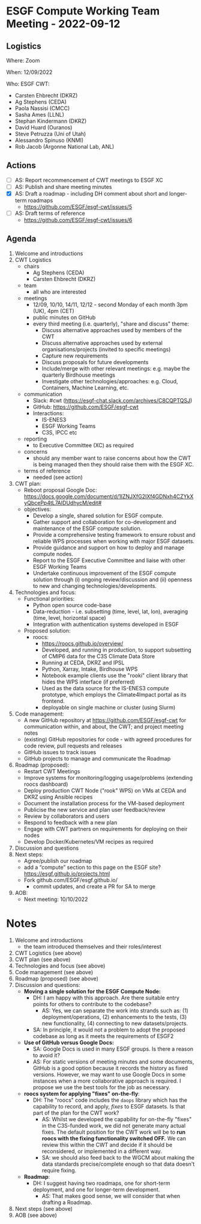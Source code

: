 # ESGF Compute Working Team Meeting - 2022-09-12

## Logistics

Where: Zoom

When:  12/09/2022

Who:   ESGF CWT:
   - Carsten Ehbrecht (DKRZ)
   - Ag Stephens (CEDA)
   - Paola Nassisi (CMCC)
   - Sasha Ames (LLNL)
   - Stephan Kindermann (DKRZ)
   - David Huard (Ouranos)
   - Steve Petruzza (Uni of Utah)
   - Alessandro Spinuso (KNMI)
   - Rob Jacob (Argonne National Lab, ANL)

## Actions

- [ ] AS: Report recommencement of CWT meetings to ESGF XC
- [ ] AS: Publish and share meeting minutes
- [x] AS: Draft a roadmap - including DH comment about short and longer-term roadmaps
   - https://github.com/ESGF/esgf-cwt/issues/5 
- [ ] AS: Draft terms of reference
   - https://github.com/ESGF/esgf-cwt/issues/6 

## Agenda

1. Welcome and introductions
2. CWT Logistics
   - chairs
     - Ag Stephens (CEDA)
     - Carsten Ehbrecht (DKRZ)
   - team
     - all who are interested 
   - meetings
     - 12/09, 10/10, 14/11, 12/12 - second Monday of each month 3pm (UK), 4pm (CET)
     - public minutes on GitHub
     - every third meeting (i.e. quarterly), "share and discuss" theme:
       - Discuss alternative approaches used by members of the CWT
       - Discuss alternative approaches used by external organisations/projects (invited to specific meetings)
       - Capture new requirements
       - Discuss proposals for future developments
       - Include/merge with other relevant meetings: e.g. maybe the quarterly Birdhouse meetings
       - Investigate other technologies/approaches: e.g. Cloud, Containers, Machine Learning, etc.
   - communication
     - Slack: #cwt (https://esgf-chat.slack.com/archives/C8CQPTQSJ)
     - GitHub: https://github.com/ESGF/esgf-cwt
     - Interactions:
       - IS-ENES3
       - ESGF Working Teams
       - C3S, IPCC etc 
   - reporting
     - to Executive Committee (XC) as required
   - concerns
     - should any member want to raise concerns about how the CWT is being managed then they should raise them with the ESGF XC.
   - terms of reference
     - needed (see action)
3. CWT plan:
   - Reboot proposal Google Doc: https://docs.google.com/document/d/1IZNJXfG2IXf4GDNxh4CZYkXyQbcePp4tL7AIDUdhycM/edit#
   - objectives:
     - Develop a single, shared solution for ESGF compute.
     - Gather support and collaboration for co-development and maintenance of the ESGF compute solution.
     - Provide a comprehensive testing framework to ensure robust and reliable WPS processes when working with major ESGF datasets.
     - Provide guidance and support on how to deploy and manage compute nodes.
     - Report to the ESGF Executive Committee and liaise with other ESGF Working Teams
     - Undertake continuous improvement of the ESGF compute solution through (i) ongoing review/discussion and (ii) openness to new and changing technologies/developments.
4. Technologies and focus:
   - Functional priorities: 
     - Python open source code-base
     - Data-reduction - i.e. subsetting (time, level, lat, lon), averaging (time, level, horizontal space)
     - Integration with authentication systems developed in ESGF
   - Proposed solution:
     - roocs: 
       - https://roocs.github.io/overview/ 
       - Developed, and running in production, to support subsetting of CMIP6 data for the C3S Climate Data Store
       - Running at CEDA, DKRZ and IPSL
       - Python, Xarray, Intake, Birdhouse WPS
       - Notebook example clients use the "rooki" client library that hides the WPS interface (if preferred)
       - Used as the data source for the IS-ENES3 compute prototype, which employs the Climate4Impact portal as its frontend. 
       - deployable on single machine or cluster (using Slurm)
5. Code management:
   - A new GitHub repository at https://github.com/ESGF/esgf-cwt for communication within, and about, the CWT; and project meeting notes
   - (existing) GitHub repositories for code - with agreed procedures for code review, pull requests and releases
   - GitHub issues to track issues
   - GitHub projects to manage and communicate the Roadmap
6. Roadmap (proposed):
   - Restart CWT Meetings
   - Improve systems for monitoring/logging usage/problems (extending roocs dashboard)
   - Deploy production CWT Node ("rook" WPS) on VMs at CEDA and DKRZ using Ansible recipes
   - Document the installation process for the VM-based deployment
   - Publicise the new service and plan user feedback/review
   - Review by collaborators and users
   - Respond to feedback with a new plan
   - Engage with CWT partners on requirements for deploying on their nodes
   - Develop Docker/Kubernetes/VM recipes as required
7. Discussion and questions
8. Next steps:
   - Agree/publish our roadmap
   - add a “compute” section to this page on the ESGF site? https://esgf.github.io/projects.html
   - Fork github.com/ESGF/esgf.github.io/
     - commit updates, and create a PR for SA to merge
9. AOB:
   - Next meeting: 10/10/2022
 
# Notes

1. Welcome and introductions
   - the team introduced themselves and their roles/interest
2. CWT Logistics (see above)
3. CWT plan (see above)
4. Technologies and focus (see above)
5. Code management (see above)
6. Roadmap (proposed) (see above)
7. Discussion and questions:
   - **Moving a single solution for the ESGF Compute Node:**
     - DH: I am happy with this approach. Are there suitable entry points for others to contribute to the codebase?
       - AS: Yes, we can separate the work into strands such as: (1) deployment/operations, (2) enhancements to the tests, (3) new functionality, (4) connecting to new datasets/projects.
     - SA: In principle, it would not a problem to adopt the proposed codebase as long as it meets the requirements of ESGF2
   - **Use of GitHub versus Google Docs:**
     - SA: Google Docs is used in many ESGF groups. Is there a reason to avoid it?
     - AS: For static versions of meeting minutes and some documents, GitHub is a good option because it records the history as fixed versions. However, we may want to use Google Docs in some instances when a more collaborative approach is required. I propose we use the best tools for the job as necessary.
   - **roocs system for applying "fixes" on-the-fly**:
     - DH: The "roocs" code includes the `daops` library which has the capability to record, and apply, _fixes_ to ESGF datasets. Is that part of the plan for the CWT work?
       - AS: Whilst we developed the capability for on-the-fly "fixes" in the C3S-funded work, we did not generate many actual fixes. The default position for the CWT work will be to **run roocs with the fixing functionality switched OFF.** We can review this within the CWT and decide if it should be reconsidered, or implemented in a different way.
       - SA: we should also feed back to the WGCM about making the data standards precise/complete enough so that data doesn't require fixing.
   - **Roadmap**:
     - DH: I suggest having two roadmaps, one for short-term deployment, and one for longer-term development.
       - AS: That makes good sense, we will consider that when drafting a Roadmap.
8. Next steps (see above)
9. AOB (see above)
